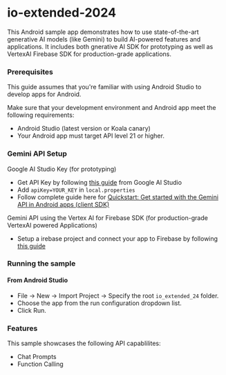 # io-extended-2024

This Android sample app demonstrates how to use state-of-the-art generative AI models (like Gemini) to build AI-powered features and applications. It includes both gnerative AI SDK for prototyping as well as VertexAI Firebase SDK for production-grade applications.

### Prerequisites
This guide assumes that you're familiar with using Android Studio to develop apps for Android.

Make sure that your development environment and Android app meet the following requirements:

* Android Studio (latest version or Koala canary)
* Your Android app must target API level 21 or higher.

### Gemini API Setup

Google AI Studio Key (for prototyping)

* Get API Key by following [this guide](https://ai.google.dev/tutorials/setup) from Google AI Studio
* Add `apiKey=YOUR_KEY` in `local.properties`
* Follow complete guide here for [Quickstart: Get started with the Gemini API in Android apps (client SDK) ](https://ai.google.dev/tutorials/android_quickstart)

Gemini API using the Vertex AI for Firebase SDK  (for production-grade VertexAI powered Applications)

* Setup a irebase project and connect your app to Firebase by following [this guide](https://firebase.google.com/docs/vertex-ai/get-started?platform=android#set-up-firebase)

### Running the sample

#### From Android Studio

* File -> New -> Import Project -> Specify the root `io_extended_24` folder.
* Choose the app from the run configuration dropdown list.
* Click Run.

### Features
This sample showcases the following API capablilites:

- Chat Prompts
- Function Calling
